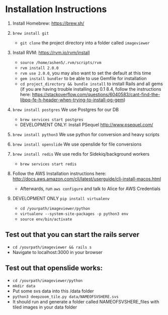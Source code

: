# Installation Instructions

1. Install Homebrew: https://brew.sh/
2. `brew install git`
   * `git clone` the project directory into a folder called `imageviewer`
3. Install RVM: https://rvm.io/rvm/install
	 * `source /home/ashen5/.rvm/scripts/rvm`
	 * `rvm install 2.0.0`
	 * `rvm use 2.0.0`, you may also want to set the default at this time
	 * `gem install bundler` to be able to use Gemfile for installation
	 * `cd project_directory && bundle install` to install Rails and all gems (if you are having trouble installing pg 0.1 8.4, follow the instructions here: https://stackoverflow.com/questions/6040583/cant-find-the-libpq-fe-h-header-when-trying-to-install-pg-gem)
	 
4. `brew install postgres` We use Postgres for our DB
	 * `brew services start postgres`
	 * DEVELOPMENT ONLY: Install PSequel http://www.psequel.com/
5. `brew install python3` We use python for conversion and heavy scripts
6. `brew install openslide` We use openslide for file conversions
7. `brew install redis` We use redis for Sidekiq/background workers
	 * `brew services start redis`
8. Follow the AWS Installation instructions here: http://docs.aws.amazon.com/cli/latest/userguide/cli-install-macos.html
	 * Afterwards, run `aws configure` and talk to Alice for AWS Credentials
9. DEVELOPMENT ONLY `pip install virtualenv`  
	 * `cd /yourpath/imageviewer/python`
	 * `virtualenv --system-site-packages -p python3 env`
	 * `source env/bin/activate`

## Test out that you can start the rails server
* `cd /yourpath/imageviewer && rails s`
* Navigate to localhost:3000 in your browser

## Test out that openslide works: 
* `cd /yourpath/imageviewer/python`
* `mkdir data`
* Put some svs data into this /data folder
* `python3 deepzoom_tile.py data/NAMEOFSVSHERE.svs`
* It should run and generate a folder called NAMEOFSVSHERE_files with tiled images in your data folder
